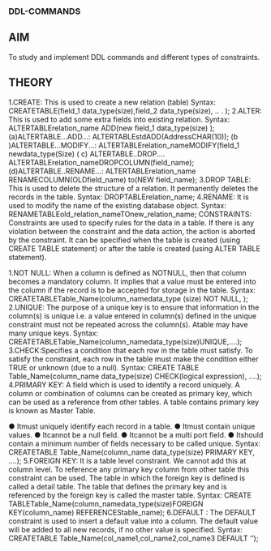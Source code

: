 ### DDL-COMMANDS
## AIM
To study and implement DDL commands and different types of constraints.
## THEORY
1.CREATE:
This is used to create a new relation (table)
Syntax:
CREATETABLE(field_1 data_type(size),field_2 data_type(size), .. . );
2.ALTER:
This is used to add some extra fields into existing relation.
Syntax:
ALTERTABLErelation_name ADD(new field_1 data_type(size) );
(a)ALTERTABLE...ADD...:
ALTERTABLEstdADD(AddressCHAR(10));
(b )ALTERTABLE...MODIFY...:
ALTERTABLErelation_nameMODIFY(field_1 newdata_type(Size)
( c) ALTERTABLE..DROP....
ALTERTABLErelation_nameDROPCOLUMN(field_name);
(d)ALTERTABLE..RENAME...:
ALTERTABLErelation_name RENAMECOLUMN(OLDfield_name) to(NEW field_name);
3.DROP TABLE:
This is used to delete the structure of a relation. It permanently deletes the records in the table.
Syntax:
DROPTABLErelation_name;
4.RENAME:
It is used to modify the name of the existing database object.
Syntax:
RENAMETABLEold_relation_nameTOnew_relation_name;
CONSTRAINTS:
Constraints are used to specify rules for the data in a table. If there is any violation between the
constraint and the data action, the action is aborted by the constraint. It can be specified when the table is
created (using CREATE TABLE statement) or after the table is created (using ALTER TABLE statement).

1.NOT NULL: When a column is defined as NOTNULL, then that column becomes a mandatory
column. It implies that a value must be entered into the column if the record is to be accepted for storage in
the table.
Syntax:
CREATETABLETable_Name(column_namedata_type (size) NOT NULL, );
2.UNIQUE: The purpose of a unique key is to ensure that information in the column(s) is unique
i.e. a value entered in column(s) defined in the unique constraint must not be repeated across the column(s).
Atable may have many unique keys.
Syntax:
CREATETABLETable_Name(column_namedata_type(size)UNIQUE,….);
3.CHECK:Specifies a condition that each row in the table must satisfy. To satisfy the constraint, each
row in the table must make the condition either TRUE or unknown (due to a null).
Syntax:
CREATE TABLE Table_Name(column_name data_type(size) CHECK(logical
expression), ….);
4.PRIMARY KEY: A field which is used to identify a record uniquely. A column or combination
of columns can be created as primary key, which can be used as a reference from other tables. A table
contains primary key is known as Master Table.

● Itmust uniquely identify each record in a table.
● Itmust contain unique values.
● Itcannot be a null field.
● Itcannot be a multi port field.
● Itshould contain a minimum number of fields necessary to be called unique.
Syntax:
CREATETABLE Table_Name(column_name data_type(size) PRIMARY KEY, ….);
5.FOREIGN KEY: It is a table level constraint. We cannot add this at column level. To reference any
primary key column from other table this constraint can be used. The table in which the foreign key is
defined is called a detail table. The table that defines the primary key and is referenced by the foreign key
is called the master table.
Syntax:
CREATE TABLETable_Name(column_namedata_type(size)FOREIGN KEY(column_name)
REFERENCEStable_name);
6.DEFAULT : The DEFAULT constraint is used to insert a default value into a column. The
default value will be added to all new records, if no other value is specified.
Syntax:
CREATETABLE Table_Name(col_name1,col_name2,col_name3 DEFAULT ‘’);
